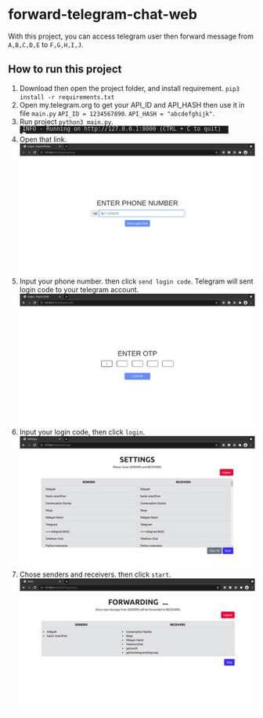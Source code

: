 # forward-telegram-chat-web
With this project, you can access telegram user then forward message from `A,B,C,D,E` to `F,G,H,I,J`.

## How to run this project
1. Download then open the project folder, and install requirement.
`pip3 install -r requirements.txt`
2. Open my.telegram.org to get your API_ID and API_HASH then use it in file `main.py` 
`API_ID = 1234567890`.
`API_HASH = "abcdefghijk"`.
3. Run project `python3 main.py`.
![host-and-port](./README_assets/host-and-port.png)
4. Open that link.
![input-phone](./README_assets/input-phone.png)
5. Input your phone number. then click `send login code`. Telegram will sent login code to your telegram account.
![input-code](./README_assets/input-code.png)
6. Input your login code, then click `login`.
![settings](./README_assets/settings.png)
7. Chose senders and receivers. then click `start`.
![start](./README_assets/start.png)